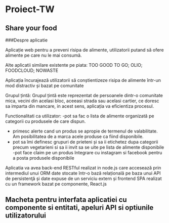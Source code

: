 # Proiect-TW

## Share your food
###Despre aplicatie

Aplicație web pentru a preveni risipa de alimente, utilizatorii putand să ofere alimente pe care nu le mai consumă.

Alte aplicatii similare existente pe piata: TOO GOOD TO GO; OLIO; FOODCLOUD; NOWASTE

Aplicația încurajează utilizatorii să conștientizeze risipa de alimente într-un mod distractiv și bazat pe comunitate 

Grupul țintă:
Grupul țintă este reprezentat de persoanele dintr-o comunitate mica, vecini din acelasi bloc, aceeasi strada sau acelasi cartier, ce doresc sa imparta din mancare, in acest sens, aplicația va eficientiza procesul. 

Functionalitati ca utilizator: 
-pot sa fac o lista de alimente organizată pe categorii cu produsele de care dispun.
- primesc alerte cand un produs se apropie de termenul de valabilitate. Am posibilitatea de a marca acele produse ca fiind disponibile.
- pot sa îmi definesc grupuri de prieteni și sa ii etichetez dupa categorii precum vegetarieni si sa ii invit sa se uite pe lista de alimente disponibile
-pot face claim pe un produs
Integrare cu instagram si facebook pentru a posta produsele disponibile

Aplicatia va avea back-end RESTful realizat in node.js care accesează prin intermediul unui ORM date stocate într-o bază relațională pe baza unui API de persistenţă și date expuse de un serviciu extern și frontend SPA realizat cu un framework bazat pe componente, React.js

## Macheta pentru interfata aplicatiei cu componente si entitati, apeluri API si optiunile utilizatorului 







